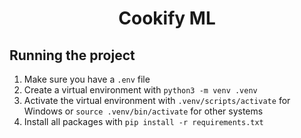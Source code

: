 <h1 align="center">Cookify ML</h1>

<h2>Running the project</h2>

1. Make sure you have a `.env` file
2. Create a virtual environment with `python3 -m venv .venv`
3. Activate the virtual environment with `.venv/scripts/activate` for Windows or `source .venv/bin/activate` for other systems
4. Install all packages with `pip install -r requirements.txt`
